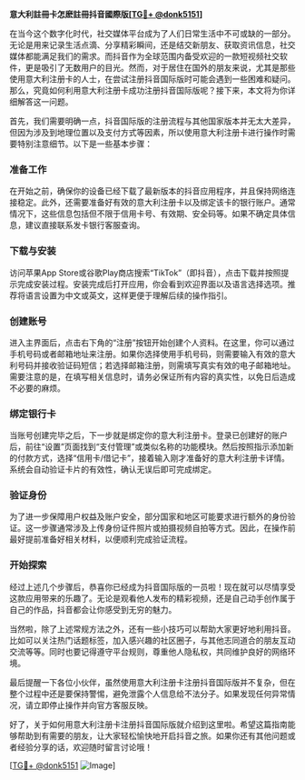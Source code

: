 **意大利註冊卡怎麽註冊抖音國際版[[TG💪+ @donk5151](https://t.me/s/donk5151)]**

在当今这个数字化时代，社交媒体平台成为了人们日常生活中不可或缺的一部分。无论是用来记录生活点滴、分享精彩瞬间，还是结交新朋友、获取资讯信息，社交媒体都能满足我们的需求。而抖音作为全球范围内备受欢迎的一款短视频社交软件，更是吸引了无数用户的目光。然而，对于居住在国外的朋友来说，尤其是那些使用意大利注册卡的人士，在尝试注册抖音国际版时可能会遇到一些困难和疑问。那么，究竟如何利用意大利注册卡成功注册抖音国际版呢？接下来，本文将为你详细解答这一问题。

首先，我们需要明确一点，抖音国际版的注册流程与其他国家版本并无太大差异，但因为涉及到地理位置以及支付方式等因素，所以使用意大利注册卡进行操作时需要特别注意细节。以下是一些基本步骤：

### 准备工作

在开始之前，确保你的设备已经下载了最新版本的抖音应用程序，并且保持网络连接稳定。此外，还需要准备好有效的意大利注册卡以及绑定该卡的银行账户。通常情况下，这些信息包括但不限于信用卡号、有效期、安全码等。如果不确定具体信息，建议直接联系发卡银行客服查询。

### 下载与安装

访问苹果App Store或谷歌Play商店搜索“TikTok”（即抖音），点击下载并按照提示完成安装过程。安装完成后打开应用，你会看到欢迎界面以及语言选择选项。推荐将语言设置为中文或英文，这样更便于理解后续的操作指引。

### 创建账号

进入主界面后，点击右下角的“注册”按钮开始创建个人资料。在这里，你可以通过手机号码或者邮箱地址来注册。如果你选择使用手机号码，则需要输入有效的意大利号码并接收验证码短信；若选择邮箱注册，则需填写真实有效的电子邮箱地址。需要注意的是，在填写相关信息时，请务必保证所有内容的真实性，以免日后造成不必要的麻烦。

### 绑定银行卡

当账号创建完毕之后，下一步就是绑定你的意大利注册卡。登录已创建好的账户后，前往“设置”页面找到“支付管理”或类似名称的功能模块。然后按照指示添加新的付款方式，选择“信用卡/借记卡”，接着输入刚才准备好的意大利注册卡详情。系统会自动验证卡片的有效性，确认无误后即可完成绑定。

### 验证身份

为了进一步保障用户权益及账户安全，部分国家和地区可能要求进行额外的身份验证。这一步骤通常涉及上传身份证件照片或拍摄视频自拍等方式。因此，在操作前最好提前准备好相关材料，以便顺利完成验证流程。

### 开始探索

经过上述几个步骤后，恭喜你已经成为抖音国际版的一员啦！现在就可以尽情享受这款应用带来的乐趣了。无论是观看他人发布的精彩视频，还是自己动手创作属于自己的作品，抖音都会让你感受到无穷的魅力。

当然啦，除了上述常规方法之外，还有一些小技巧可以帮助大家更好地利用抖音。比如可以关注热门话题标签，加入感兴趣的社区圈子，与其他志同道合的朋友互动交流等等。同时也要记得遵守平台规则，尊重他人隐私权，共同维护良好的网络环境。

最后提醒一下各位小伙伴，虽然使用意大利注册卡注册抖音国际版并不复杂，但在整个过程中还是要保持警惕，避免泄露个人信息给不法分子。如果发现任何异常情况，请立即停止操作并向官方客服反映。

好了，关于如何用意大利注册卡注册抖音国际版就介绍到这里啦。希望这篇指南能够帮助到有需要的朋友，让大家轻松愉快地开启抖音之旅。如果你还有其他问题或者经验分享的话，欢迎随时留言讨论哦！

[[TG💪+ @donk5151](https://t.me/s/donk5151) ![Image](https://i.postimg.cc/rwNCRYN7/Snipaste-2025-04-30-17-27-05.png)]